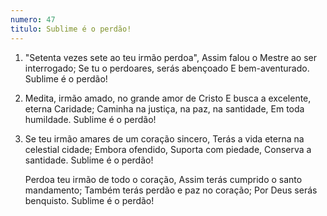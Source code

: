 ```yaml
---
numero: 47
titulo: Sublime é o perdão!
---
```

1. "Setenta vezes sete ao teu irmão perdoa",
   Assim falou o Mestre ao ser interrogado;
   Se tu o perdoares, serás abençoado
   E bem-aventurado. Sublime é o perdão!

2. Medita, irmão amado, no grande amor de Cristo
   E busca a excelente, eterna Caridade;
   Caminha na justiça, na paz, na santidade,
   Em toda humildade. Sublime é o perdão!

3. Se teu irmão amares de um coração sincero,
   Terás a vida eterna na celestial cidade;
   Embora ofendido, Suporta com piedade,
   Conserva a santidade. Sublime é o perdão!

   Perdoa teu irmão de todo o coração,
   Assim terás cumprido o santo mandamento;
   Também terás perdão e paz no coração;
   Por Deus serás benquisto. Sublime é o perdão!
